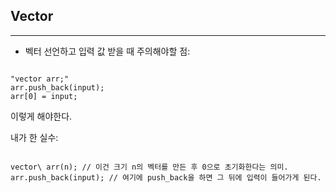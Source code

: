 ## Vector
***
* 벡터 선언하고 입력 값 받을 때 주의해야할 점:
<code>
"vector<int> arr;"
arr.push_back(input);
arr[0] = input;
</pre></code>

이렇게 해야한다.

내가 한 실수:
<pre><code>
vector\<int\> arr(n); // 이건 크기 n의 벡터를 만든 후 0으로 초기화한다는 의미.
arr.push_back(input); // 여기에 push_back을 하면 그 뒤에 입력이 들어가게 된다.
</pre></code>
